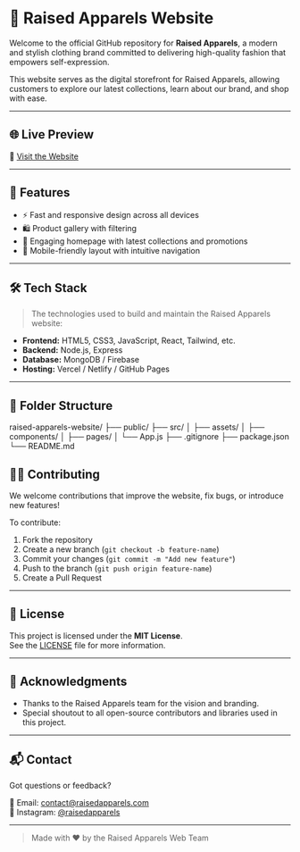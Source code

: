 # 👕 Raised Apparels Website

Welcome to the official GitHub repository for **Raised Apparels**, a modern and stylish clothing brand committed to delivering high-quality fashion that empowers self-expression.

This website serves as the digital storefront for Raised Apparels, allowing customers to explore our latest collections, learn about our brand, and shop with ease.

---

## 🌐 Live Preview

🔗 [Visit the Website](https://raisedapparels.com)  

---

## 🚀 Features

- ⚡ Fast and responsive design across all devices
- 🛍️ Product gallery with filtering
- 📣 Engaging homepage with latest collections and promotions
- 📱 Mobile-friendly layout with intuitive navigation

---

## 🛠️ Tech Stack

> The technologies used to build and maintain the Raised Apparels website:

- **Frontend:** HTML5, CSS3, JavaScript, React, Tailwind, etc.
- **Backend:** Node.js, Express 
- **Database:** MongoDB / Firebase 
- **Hosting:** Vercel / Netlify / GitHub Pages

---

## 📁 Folder Structure
raised-apparels-website/ ├── public/ ├── src/ │ ├── assets/ │ ├── components/ │ ├── pages/ │ └── App.js ├── .gitignore ├── package.json └── README.md


## 🧑‍💻 Contributing

We welcome contributions that improve the website, fix bugs, or introduce new features!  

To contribute:

1. Fork the repository
2. Create a new branch (`git checkout -b feature-name`)
3. Commit your changes (`git commit -m "Add new feature"`)
4. Push to the branch (`git push origin feature-name`)
5. Create a Pull Request

---

## 🧾 License

This project is licensed under the **MIT License**.  
See the [LICENSE](./LICENSE) file for more information.

---

## 🙌 Acknowledgments

- Thanks to the Raised Apparels team for the vision and branding.
- Special shoutout to all open-source contributors and libraries used in this project.

---

## 📬 Contact

Got questions or feedback?

📧 Email: [contact@raisedapparels.com](mailto:ashish09274377@gmail.com)  
📸 Instagram: [@raisedapparels](https://instagram.com/raisedapparels)

---

> Made with ❤️ by the Raised Apparels Web Team
